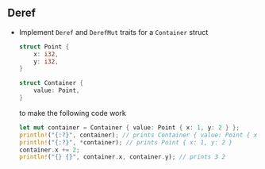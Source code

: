 ## Deref

- Implement `Deref` and `DerefMut` traits for a `Container` struct
  ```rust
  struct Point {
      x: i32,
      y: i32,
  }
  
  struct Container {
      value: Point,
  }
  ```
  to make the following code work
  ```rust
  let mut container = Container { value: Point { x: 1, y: 2 } };
  println!("{:?}", container); // prints Container { value: Point { x: 1, y: 2 } }
  println!("{:?}", *container); // prints Point { x: 1, y: 2 }
  container.x += 2;
  println!("{} {}", container.x, container.y); // prints 3 2
  ```
